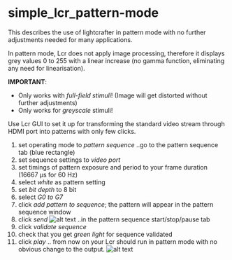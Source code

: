 # simple_lcr_pattern-mode

This describes the use of lightcrafter in pattern mode with no further adjustments needed for many applications.

In pattern mode, Lcr does not apply image processing, therefore it displays grey values 0 to 255 with a linear increase (no gamma function, eliminating any need for linearisation).

**IMPORTANT**:
- Only works with *full-field stimuli*! (Image will get distorted without further adjustments)
- Only works for *greyscale* stimuli!

Use Lcr GUI to set it up for transforming the standard video stream through HDMI port into patterns with only few clicks.

1. set operating mode to *pattern sequence*
..go to the pattern sequence tab (blue rectangle)
2. set sequence settings to *video port*
3. set timings of pattern exposure and period to your frame duration (16667 µs for 60 Hz)
4. select *white* as pattern setting
5. set *bit depth* to 8 bit
6. select *G0 to G7*
7. click *add pattern to sequence*; the pattern will appear in the pattern sequence window
8. click *send*
![alt text][img1]
..in the pattern sequence start/stop/pause tab
9. click *validate sequence*
10. check that you get *green light* for sequence validated
11. click *play*
.. from now on your Lcr should run in pattern mode with no obvious change to the output.
![alt text][img2]

[img1]: ../visual-stimulator/solutions/simple_lightcrafter_pattern-mode/lcr_settings_a.png "step 1"
[img2]: ../visual-stimulator/solutions/simple_lightcrafter_pattern-mode/lcr_settings_b.png "step 2"
